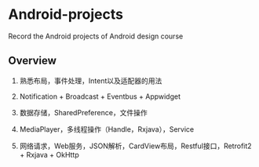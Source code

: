 # Android-projects

Record the Android projects of Android design course

## Overview

1. 熟悉布局，事件处理，Intent以及适配器的用法

2. Notification + Broadcast + Eventbus + Appwidget

3. 数据存储，SharedPreference，文件操作

4. MediaPlayer，多线程操作（Handle，Rxjava），Service

5. 网络请求，Web服务，JSON解析，CardView布局，Restful接口，Retrofit2 + Rxjava + OkHttp